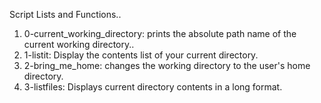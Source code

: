 Script Lists and Functions..

1. 0-current_working_directory: prints the absolute path name of the current working directory..
2. 1-listit: Display the contents list of your current directory.
3. 2-bring_me_home: changes the working directory to the user's home directory.
4. 3-listfiles: Displays current directory contents in a long format.
